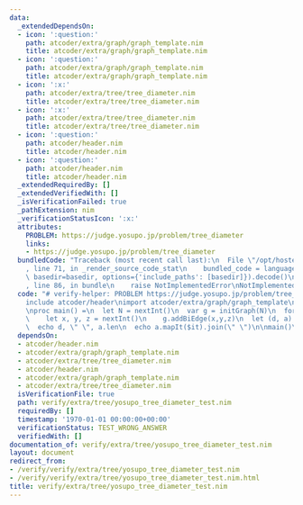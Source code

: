 ```yaml
---
data:
  _extendedDependsOn:
  - icon: ':question:'
    path: atcoder/extra/graph/graph_template.nim
    title: atcoder/extra/graph/graph_template.nim
  - icon: ':question:'
    path: atcoder/extra/graph/graph_template.nim
    title: atcoder/extra/graph/graph_template.nim
  - icon: ':x:'
    path: atcoder/extra/tree/tree_diameter.nim
    title: atcoder/extra/tree/tree_diameter.nim
  - icon: ':x:'
    path: atcoder/extra/tree/tree_diameter.nim
    title: atcoder/extra/tree/tree_diameter.nim
  - icon: ':question:'
    path: atcoder/header.nim
    title: atcoder/header.nim
  - icon: ':question:'
    path: atcoder/header.nim
    title: atcoder/header.nim
  _extendedRequiredBy: []
  _extendedVerifiedWith: []
  _isVerificationFailed: true
  _pathExtension: nim
  _verificationStatusIcon: ':x:'
  attributes:
    PROBLEM: https://judge.yosupo.jp/problem/tree_diameter
    links:
    - https://judge.yosupo.jp/problem/tree_diameter
  bundledCode: "Traceback (most recent call last):\n  File \"/opt/hostedtoolcache/Python/3.9.6/x64/lib/python3.9/site-packages/onlinejudge_verify/documentation/build.py\"\
    , line 71, in _render_source_code_stat\n    bundled_code = language.bundle(stat.path,\
    \ basedir=basedir, options={'include_paths': [basedir]}).decode()\n  File \"/opt/hostedtoolcache/Python/3.9.6/x64/lib/python3.9/site-packages/onlinejudge_verify/languages/nim.py\"\
    , line 86, in bundle\n    raise NotImplementedError\nNotImplementedError\n"
  code: "# verify-helper: PROBLEM https://judge.yosupo.jp/problem/tree_diameter\n\n\
    include atcoder/header\nimport atcoder/extra/graph/graph_template\nimport atcoder/extra/tree/tree_diameter\n\
    \nproc main() =\n  let N = nextInt()\n  var g = initGraph(N)\n  for i in 1..<N:\n\
    \    let x, y, z = nextInt()\n    g.addBiEdge(x,y,z)\n  let (d, a) = g.treeDiameter()\n\
    \  echo d, \" \", a.len\n  echo a.mapIt($it).join(\" \")\n\nmain()\n"
  dependsOn:
  - atcoder/header.nim
  - atcoder/extra/graph/graph_template.nim
  - atcoder/extra/tree/tree_diameter.nim
  - atcoder/header.nim
  - atcoder/extra/graph/graph_template.nim
  - atcoder/extra/tree/tree_diameter.nim
  isVerificationFile: true
  path: verify/extra/tree/yosupo_tree_diameter_test.nim
  requiredBy: []
  timestamp: '1970-01-01 00:00:00+00:00'
  verificationStatus: TEST_WRONG_ANSWER
  verifiedWith: []
documentation_of: verify/extra/tree/yosupo_tree_diameter_test.nim
layout: document
redirect_from:
- /verify/verify/extra/tree/yosupo_tree_diameter_test.nim
- /verify/verify/extra/tree/yosupo_tree_diameter_test.nim.html
title: verify/extra/tree/yosupo_tree_diameter_test.nim
---
```

